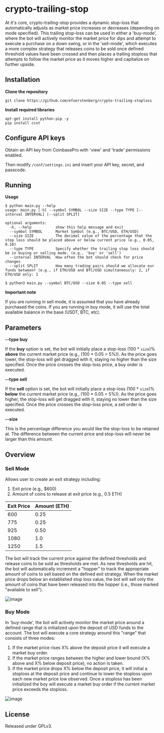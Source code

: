 # crypto-trailing-stop
At it's core, crypto-trailing-stop provides a dynamic stop-loss that automatically adjusts as market price increases or decreases (depending on mode specified). This trailing stop-loss can be used in either a 'buy-mode', where the bot will actively monitor the market price for dips and attempt to execute a purchase on a down swing, or in the 'sell-mode', which executes a more complex strategy that releases coins to be sold once defined threshold values have been crossed and then places a trailing stoploss that attempts to follow the market price as it moves higher and capitalize on further upside. 


## Installation

**Clone the repository**
```
git clone https://github.com/efuerstenberg/crypto-trailing-stoploss
```

**Install required libraries**
```
apt-get install python-pip -y
pip install ccxt
```


## Configure API keys

Obtain an API key from CoinbasePro with 'view' and 'trade' permissions enabled. 

Then modify `/conf/settings.ini` and insert your API key, secret, and passcode.



## Running

**Usage**

```
$ python main.py --help
usage: main.py [-h] --symbol SYMBOL --size SIZE --type TYPE [--interval INTERVAL] [--split SPLIT]

optional arguments:
  -h, --help           show this help message and exit
  --symbol SYMBOL      Market Symbol (e.g., BTC/USD, ETH/USD)
  --size SIZE          The decimal value of the percentage that the stop loss should be placed above or below current price (e.g., 0.05, 0.10)
  --type TYPE          Specify whether the trailing stop loss should be in buying or selling mode. (e.g., 'buy' or 'sell')
  --interval INTERVAL  How often the bot should check for price changes
  --split SPLIT        How many trading pairs should we allocate our funds between? (e.g., if ETH/USD and BTC/USD simultaneously: 2, if ETH/USD only: 1
```
```
$ python3 main.py --symbol BTC/USD --size 0.05 --type sell
```


**Important note**

If you are running in sell mode, it is assumed that you have already purchased the coins. If you are running in buy mode, it will use the total available balance in the base (USDT, BTC, etc).


## Parameters

**--type buy**

If the **buy** option is set, the bot will initially place a stop-loss (100 * `size`)% **above** the current market price (e.g., (100 * 0.05 = 5%)). As the price goes lower, the stop-loss will get dragged with it, staying no higher than the size specified. Once the price crosses the stop-loss price, a buy order is executed.

**--type sell**

If the **sell** option is set, the bot will initially place a stop-loss (100 * `size`)% **below** the current market price (e.g., (100 * 0.05 = 5%)). As the price goes higher, the stop-loss will get dragged with it, staying no lower than the size specified. Once the price crosses the stop-loss price, a sell order is executed.

**--size**

This is the percentage difference you would like the stop-loss to be retained at. The difference between the current price and stop-loss will never be larger than this amount.

## Overview

### Sell Mode
Allows user to create an exit strategy including:
1. Exit price (e.g., $600)
2. Amount of coins to release at exit price (e.g., 0.5 ETH)

| Exit Price | Amount (ETH) |
|-----|------|
| 600 | 0.25 |
| 775 | 0.25 |
| 925 | 0.50 |
| 1080 | 1.0 |
| 1250 | 1.5 |

The bot will track the current price against the defined thresholds and release coins to be sold as thresholds are met. As new thresholds are hit, the bot will automatically increment a "hopper" to track the appropriate amount of coins to sell based on the defined exit strategy. When the market price drops below an established stop loss value, the bot will sell only the amount of coins that have been released into the hopper (i.e., those marked "available to sell"). 

![image](https://user-images.githubusercontent.com/13890717/113211258-1c89b280-922a-11eb-866d-2a9d3c10a292.png)


### Buy Mode

In 'buy-mode', the bot will actively monitor the market price around a defined range that is initialized upon the deposit of USD funds to the account. The bot will execute a core strategy around this "range" that consists of three modes: 

1. If the market price rises X% above the deposit price it will execute a market buy order. 
2. If the market price ranges between the higher and lower bound (X% above and X% below deposit price), no action is taken.
3. If the market price drops X% below the deposit price, it will initial a stoploss at the deposit price and continue to lower the stoploss upon each new market price low observed. Once a stoploss has been initialized the boy will execute a market buy order if the current market price exceeds the stoploss. 

![image](https://user-images.githubusercontent.com/13890717/113211108-e1877f00-9229-11eb-971b-35af02e8d68f.png)


## License
Released under GPLv3.
